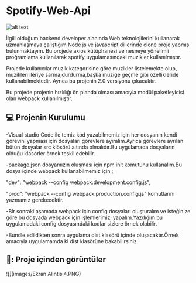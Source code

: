 # Spotify-Web-Api

![alt text](https://www.scdn.co/i/_global/open-graph-default.png)

İlgili olduğum backend developer alanında Web teknolojilerini kullanarak uzmanlaşmaya çalıştığım Node js ve javascript dillerinde  clone proje yapmış bulunmaktayım.
Bu projede axios kütüphanesi ve nesneye yönelimli proğramlama  kullanılarak spotify uygulamasındaki muzikler kullanılmıştır.

Projede kullanıcılar muzik kategorisine göre muzikler listelemekte olup, muzikleri ileriye sarma,durdurma,başka müzige geçme gibi özellikleride kullanabilmektedir.
Ayrıca bu projenin 2.0 versiyonu çıkacaktır.

Bu projede projenin hızlılığı ön planda olması amacıyla modül paketleyicisi olan webpack kullanılmıştır.

 ## :computer: Projenin Kurulumu
 
-Visual studio Code ile temiz kod yazabilmemiz için her dosyanın kendi görevini yapması için dosyaları görevlere ayıralım.Ayrıca görevlere ayrılan bütün dosyalar src klösörü altında olmalıdır.Bu uygulamada dosyaların olduğu klasörler örnek teşkil edebilir.

-package.json dosyamızın oluşması için npm init komutunu kullanalım.Bu dosya içinde webpack kullanabilmemiz için ;

   "dev": "webpack    --config webpack.development.config.js",
   
   "prod": "webpack    --config webpack.production.config.js" 
   komutlarını yazmamız gerekecektir.
   
-Bir sonraki aşamada webpack için config dosyaları oluşturalım ve isteğinize göre bu dosyada webpack için işlemlerimizi yapalım.Yazdığım bu uygulamadaki config dosyasındaki kodlar sizlere örnek olabilir.

-Bundle edildikten sonra uygulama dist klasörü içinde oluşacaktır.Örnek amacıyla uygulamamda ki dist klasörüne bakabilirsiniz.

 ## 🙈: Proje içinden görüntüler
 
 
![](images/Ekran Alıntısı4.PNG)

